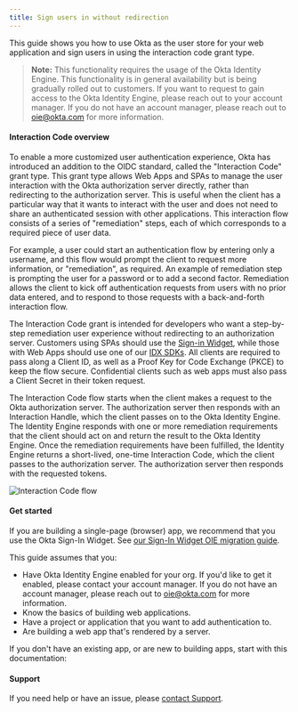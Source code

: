 ```yaml
---
title: Sign users in without redirection
---
```


This guide shows you how to use Okta as the user store for your web application and sign users in using the interaction code grant type.

> **Note:** This functionality requires the usage of the Okta Identity Engine. This functionality is in general availability but is being gradually rolled out to customers. If you want to request to gain access to the Okta Identity Engine, please reach out to your account manager. If you do not have an account manager, please reach out to <oie@okta.com> for more information.

#### Interaction Code overview

To enable a more customized user authentication experience, Okta has introduced an addition to the OIDC standard, called the "Interaction Code" grant type. This grant type allows Web Apps and SPAs to manage the user interaction with the Okta authorization server directly, rather than redirecting to the authorization server. This is useful when the client has a particular way that it wants to interact with the user and does not need to share an authenticated session with other applications. This interaction flow consists of a series of "remediation" steps, each of which corresponds to a required piece of user data.

For example, a user could start an authentication flow by entering only a username, and this flow would  prompt the client to request more information, or "remediation", as required. An example of remediation step is prompting the user for a password or to add a second factor. Remediation allows the client to kick off authentication requests from users with no prior data entered, and to respond to those requests with a back-and-forth interaction flow.

The Interaction Code grant is intended for developers who want a step-by-step remediation user experience without redirecting to an authorization server. Customers using SPAs should use the [Sign-in Widget](/docs/guides/migrate-to-oie/), while those with Web Apps should use one of our [IDX SDKs](/docs/guides/sign-into-web-app-remediation/go/next-steps/#sdks). All clients are required to pass along a Client ID, as well as a Proof Key for Code Exchange (PKCE) to keep the flow secure. Confidential clients such as web apps must also pass a Client Secret in their token request.

The Interaction Code flow starts when the client makes a request to the Okta authorization server. The authorization server then responds with an Interaction Handle, which the client passes on to the Okta Identity Engine. The Identity Engine responds with one or more remediation requirements that the client should act on and return the result to the Okta Identity Engine. Once the remediation requirements have been fulfilled, the Identity Engine returns a short-lived, one-time Interaction Code, which the client passes to the authorization server. The authorization server then responds with the requested tokens.

![Interaction Code flow](/img/oauth_interaction_code_flow.png "Flowchart that displays the back and forth between the resource owner, authorization server, and resource server for Authorization Code flow with PKCE")

<!--
@startuml
skinparam monochrome true

actor "Resource Owner (User)" as user
participant "Client" as client
participant "Authorization Server (Okta)" as okta
participant "Resource Server (Your App)" as app
participant "Okta Identity Engine" as oie

user -> client: (Optional) Login hint
client -> client: Generate PKCE code verifier & challenge
client -> okta: Access token request + code_challenge
okta -> okta: Remediation required
okta -> client: Success response with interaction_handle
client -> oie: Interaction Handle
oie -> client: Remediation steps
client <-> user: Remediation
client -> oie: Completed remediation steps
oie -> client: Success result with Interaction Code
client -> okta: Interaction Code
okta -> client: Success response with access token
client -> app: Request with access token
app -> client: Response
@enduml
-->

#### Get started

If you are building a single-page (browser) app, we recommend that you use the Okta Sign-In Widget. See [our Sign-In Widget OIE migration guide](/docs/guides/migrate-to-oie/).

This guide assumes that you:

* Have Okta Identity Engine enabled for your org. If you'd like to get it enabled, please contact your account manager. If you do not have an account manager, please reach out to <oie@okta.com> for more information.
* Know the basics of building web applications.
* Have a project or application that you want to add authentication to.
* Are building a web app that's rendered by a server.

If you don't have an existing app, or are new to building apps, start with this documentation:

<StackSelector snippet="create-app"/>

#### Support

If you need help or have an issue, please [contact Support](https://support.okta.com/help/s/opencase).

<NextSectionLink/>
